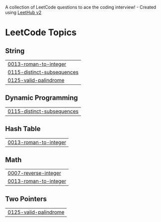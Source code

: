 A collection of LeetCode questions to ace the coding interview! - Created using [LeetHub v2](https://github.com/arunbhardwaj/LeetHub-2.0)
<!---LeetCode Topics Start-->
# LeetCode Topics
## String
|  |
| ------- |
| [0013-roman-to-integer](https://github.com/Shivansh1205/LeetCode/tree/master/0013-roman-to-integer) |
| [0115-distinct-subsequences](https://github.com/Shivansh1205/LeetCode/tree/master/0115-distinct-subsequences) |
| [0125-valid-palindrome](https://github.com/Shivansh1205/LeetCode/tree/master/0125-valid-palindrome) |
## Dynamic Programming
|  |
| ------- |
| [0115-distinct-subsequences](https://github.com/Shivansh1205/LeetCode/tree/master/0115-distinct-subsequences) |
## Hash Table
|  |
| ------- |
| [0013-roman-to-integer](https://github.com/Shivansh1205/LeetCode/tree/master/0013-roman-to-integer) |
## Math
|  |
| ------- |
| [0007-reverse-integer](https://github.com/Shivansh1205/LeetCode/tree/master/0007-reverse-integer) |
| [0013-roman-to-integer](https://github.com/Shivansh1205/LeetCode/tree/master/0013-roman-to-integer) |
## Two Pointers
|  |
| ------- |
| [0125-valid-palindrome](https://github.com/Shivansh1205/LeetCode/tree/master/0125-valid-palindrome) |
<!---LeetCode Topics End-->
